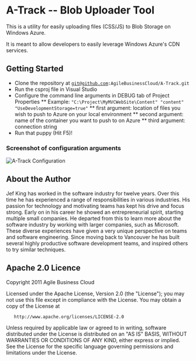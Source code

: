 # A-Track -- Blob Uploader Tool

This is a utility for easily uploading files (CSS/JS) to Blob Storage on Windows Azure. 

It is meant to allow developers to easily leverage Windows Azure's CDN services.

## Getting Started

* Clone the repository at <code>git@github.com:AgileBusinessCloud/A-Track.git</code>
* Run the csproj file in Visual Studio
* Configure the command line arguments in DEBUG tab of Project Properties
** Example: <code>"C:\Project\MyMVCWebSite\Content" "content" "UseDevelopmentStorage=true"</code>
** first argument: location of files you wish to push to Azure on your local environment
** second argument: name of the container you want to push to on Azure
** third argument: connection string
* Run that puppy (Hit F5)!

### Screenshot of configuration arguments

![A-Track Configuration](/images/logo.png)

## About the Author

Jef King has worked in the software industry for twelve years. Over this time he has experienced a range of responsibilities in various industries. His passion for technology and motivating teams has kept his drive and focus strong. Early on in his career he showed an entrepreneurial spirit, starting multiple small companies. He departed from this to learn more about the software industry by working with larger companies, such as Microsoft. These diverse experiences have given a very unique perspective on teams and software engineering. Since moving back to Vancouver he has built several highly productive software development teams, and inspired others to try similar techniques.

## Apache 2.0 Licence

   Copyright 2011 Agile Business Cloud

   Licensed under the Apache License, Version 2.0 (the "License");
   you may not use this file except in compliance with the License.
   You may obtain a copy of the License at

       http://www.apache.org/licenses/LICENSE-2.0

   Unless required by applicable law or agreed to in writing, software
   distributed under the License is distributed on an "AS IS" BASIS,
   WITHOUT WARRANTIES OR CONDITIONS OF ANY KIND, either express or implied.
   See the License for the specific language governing permissions and
   limitations under the License.